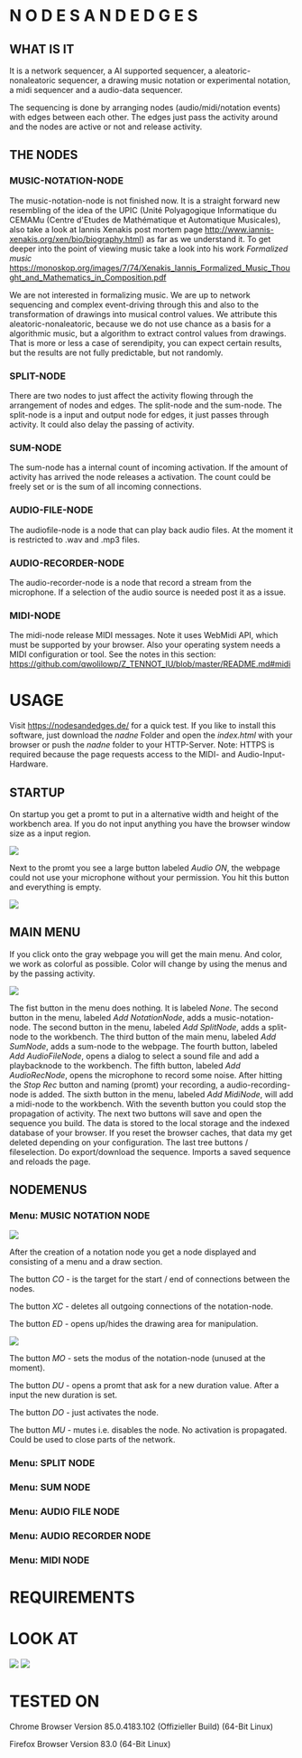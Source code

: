 # N O D E S A N D E D G E S

## WHAT IS IT
It is a network sequencer, a AI supported sequencer, a aleatoric-nonaleatoric sequencer, a drawing music notation or experimental notation, a midi sequencer and a audio-data sequencer.

The sequencing is done by arranging nodes (audio/midi/notation events) with edges between each other. The edges just pass the activity around and the nodes are active or not and release activity.

## THE NODES

### MUSIC-NOTATION-NODE

The music-notation-node is not finished now. It is a straight forward new resembling of the idea of the UPIC (Unité Polyagogique Informatique du CEMAMu (Centre d'Etudes de Mathématique et Automatique Musicales), also take a look at Iannis Xenakis post mortem page http://www.iannis-xenakis.org/xen/bio/biography.html) as far as we understand it. To get deeper into the point of viewing music take a look into his work *Formalized music* https://monoskop.org/images/7/74/Xenakis_Iannis_Formalized_Music_Thought_and_Mathematics_in_Composition.pdf

We are not interested in formalizing music. We are up to network sequencing and complex event-driving through this and also to the transformation of drawings into musical control values. We attribute this aleatoric-nonaleatoric, because we do not use chance as a basis for a algorithmic music, but a algorithm to extract control values from drawings. That is more or less a case of serendipity, you can expect certain results, but the results are not fully predictable, but not randomly.

### SPLIT-NODE

There are two nodes to just affect the activity flowing through the arrangement of nodes and edges. The split-node and the sum-node. The split-node is a input and output node for edges, it just passes through activity. It could also delay the passing of activity.


### SUM-NODE

The sum-node has a internal count of incoming activation. If the amount of activity has arrived the node releases a activation. The count could be freely set or is the sum of all incoming connections.

### AUDIO-FILE-NODE

The audiofile-node is a node that can play back audio files. At the moment it is restricted to .wav and .mp3 files.

### AUDIO-RECORDER-NODE

The audio-recorder-node is a node that record a stream from the microphone. If a selection of the audio source is needed post it as a issue. 

### MIDI-NODE

The midi-node release MIDI messages. Note it uses WebMidi API, which must be supported by your browser. Also your operating system needs a MIDI configuration or tool. See the notes in this section: https://github.com/qwolilowp/Z_TENNOT_IU/blob/master/README.md#midi


# USAGE

Visit https://nodesandedges.de/ for a quick test. If you like to install this software, just download the *nadne* Folder and open the *index.html* with your browser or push the *nadne* folder to your HTTP-Server. Note: HTTPS is required because the page requests access to the MIDI- and Audio-Input-Hardware.

## STARTUP

On startup you get a promt to put in a alternative width and height of the workbench area. If you do not input anything you have the browser window size as a input region.

![](DokuPic/001_onstartup.png?raw=true)

Next to the promt you see a large button labeled *Audio ON*, the webpage could not use your microphone without your permission. You hit this button and everything is empty.

![](DokuPic/002_AudioON.png?raw=true)


## MAIN MENU

If you click onto the gray webpage you will get the main menu. And color, we work as colorful as possible. Color will change by using the menus and by the passing activity.

![](DokuPic/003_mainmenu.png?raw=true)

The fist button in the menu does nothing. It is labeled *None*. The second button in the menu, labeled *Add NotationNode*, adds a music-notation-node. The second button in the menu, labeled *Add SplitNode*, adds a split-node to the workbench. The third button of the main menu, labeled *Add SumNode*, adds a sum-node to the webpage. The fourth button, labeled *Add AudioFileNode*, opens a dialog to select a sound file and add a playbacknode to the workbench. The fifth button, labeled *Add AudioRecNode*, opens the microphone to record some noise. After hitting the *Stop Rec* button and naming (promt) your recording, a audio-recording-node is added. The sixth button in the menu, labeled *Add MidiNode*, will add a midi-node to the workbench. With the seventh button you could stop the propagation of activity. The next two buttons will save and open the sequence you build. The data is stored to the local storage and the indexed database of your browser. If you reset the browser caches, that data my get deleted depending on your configuration. The last tree buttons / fileselection. Do export/download the sequence. Imports a saved sequence and reloads the page.  


## NODEMENUS

### Menu: MUSIC NOTATION NODE

![](DokuPic/004_notationnode.png?raw=true)

After the creation of a notation node you get a node displayed and consisting of a menu and a draw section.

The button *CO* - is the target for the start / end of connections between the nodes.

The button *XC* - deletes all outgoing connections of the notation-node.

The button *ED* - opens up/hides the drawing area for manipulation.

![](DokuPic/005_drawingonnode.png?raw=true)

The button *MO* - sets the modus of the notation-node (unused at the moment).

The button *DU* - opens a promt that ask for a new duration value. After a input the new duration is set.

The button *DO* - just activates the node.

The button *MU* - mutes i.e. disables the node. No activation is propagated. Could be used to close parts of the network.


### Menu: SPLIT NODE

### Menu: SUM NODE

### Menu: AUDIO FILE NODE

### Menu: AUDIO RECORDER NODE

### Menu: MIDI NODE

# REQUIREMENTS

# LOOK AT

![](DokuPic/first.png?raw=true)
![](DokuPic/second.png?raw=true)

# TESTED ON

Chrome Browser Version 85.0.4183.102 (Offizieller Build) (64-Bit Linux)

Firefox Browser Version 83.0 (64-Bit Linux)


